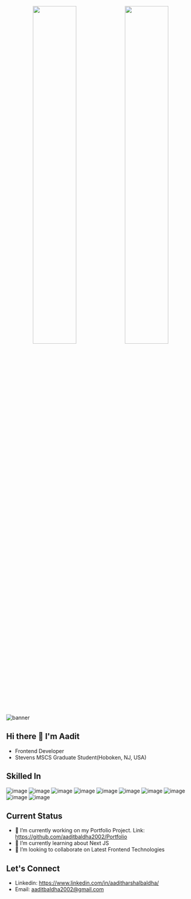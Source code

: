 <p align="center">
  <img width="48%" src="https://github-readme-stats.vercel.app/api?username=aaditbaldha2002&show_icons=true&hide_border=true&theme=radical" />
  <img width="48%" src="https://github-readme-streak-stats.herokuapp.com/?user=aaditbaldha2002&hide_border=true&theme=radical" />	
</p>

![banner](https://github.com/user-attachments/assets/36ade3f3-9f7f-4b97-9139-eca5db6127ac)


## Hi there 👋 I'm Aadit

- Frontend Developer
- Stevens MSCS Graduate Student(Hoboken, NJ, USA)



## Skilled In

![image](https://github.com/user-attachments/assets/6858f062-72e7-4858-94d0-af16a6543a84)
![image](https://github.com/user-attachments/assets/b9445c8c-9d2d-4899-adc0-13c3dbb44268)
![image](https://github.com/user-attachments/assets/d9ea14d9-28f9-4800-8816-88273d27855c)
![image](https://github.com/user-attachments/assets/148bdfea-624b-4317-b875-9405b4cb6bba)
![image](https://github.com/user-attachments/assets/ff30c946-023b-47ea-8f37-c114fd4b5868)
![image](https://github.com/user-attachments/assets/8f5e41a2-edc8-47c4-8524-70f68d14b782)
![image](https://github.com/user-attachments/assets/f5513f7b-e460-41f4-b596-b03cfa2cd03e)
![image](https://github.com/user-attachments/assets/4fdc5dd4-2534-4e7c-9c89-b96fdce9f9de)
![image](https://github.com/user-attachments/assets/030c0598-7c66-4fa1-b7c3-f094bdc9b413)
![image](https://github.com/user-attachments/assets/1ece405d-a7fa-468e-9b7e-ca877a1916f4)






## Current Status
- 🔭 I’m currently working on my Portfolio Project. Link: https://github.com/aaditbaldha2002/Portfolio
- 🌱 I’m currently learning about Next JS
- 👯 I’m looking to collaborate on Latest Frontend Technologies


## Let's Connect
  - Linkedin: https://www.linkedin.com/in/aaditharshalbaldha/
  - Email: aaditbaldha2002@gmail.com
  
<!--
**aaditbaldha2002/aaditbaldha2002** is a ✨ _special_ ✨ repository because its `README.md` (this file) appears on your GitHub profile.

Here are some ideas to get you started:

- 🔭 I’m currently working on ...
- 🌱 I’m currently learning ...
- 👯 I’m looking to collaborate on ...
- 🤔 I’m looking for help with ...
- 💬 Ask me about ...
- 📫 How to reach me: ...
- 😄 Pronouns: ...
- ⚡ Fun fact: ...
-->
